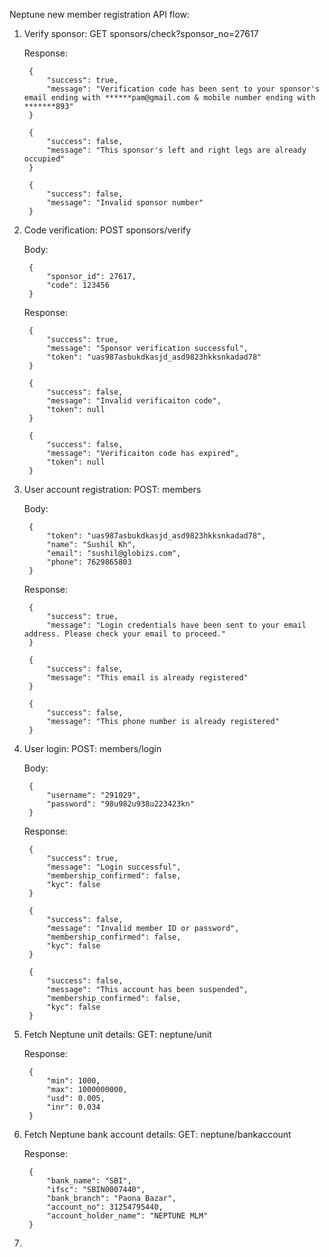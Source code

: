 Neptune new member registration API flow:

1. Verify sponsor:
	GET sponsors/check?sponsor_no=27617

	Response:

		{
			"success": true,
			"message": "Verification code has been sent to your sponsor's email ending with ******pam@gmail.com & mobile number ending with *******893"
		}

		{
			"success": false,
			"message": "This sponsor's left and right legs are already occupied"
		}

		{
			"success": false,
			"message": "Invalid sponsor number"
		}

2. Code verification:
	POST sponsors/verify

	Body:

		{
			"sponsor_id": 27617,
			"code": 123456
		}

	Response:

		{
			"success": true,
			"message": "Sponsor verification successful",
			"token": "uas987asbukdkasjd_asd9823hkksnkadad78"
		}

		{
			"success": false,
			"message": "Invalid verificaiton code",
			"token": null
		}

		{
			"success": false,
			"message": "Verificaiton code has expired",
			"token": null
		}

3. User account registration:
	POST: members

	Body:

		{
			"token": "uas987asbukdkasjd_asd9823hkksnkadad78",
			"name": "Sushil Kh",
			"email": "sushil@globizs.com",
			"phone": 7629865803
		}

	Response:

		{
			"success": true,
			"message": "Login credentials have been sent to your email address. Please check your email to proceed."
		}

		{
			"success": false,
			"message": "This email is already registered"
		}

		{
			"success": false,
			"message": "This phone number is already registered"
		}

4. User login:
	POST: members/login

	Body:

		{
			"username": "291029",
			"password": "98u982u938u223423kn"
		}

	Response:

		{
			"success": true,
			"message": "Login successful",
			"membership_confirmed": false,
			"kyc": false
		}

		{
			"success": false,
			"message": "Invalid member ID or password",
			"membership_confirmed": false,
			"kyc": false
		}

		{
			"success": false,
			"message": "This account has been suspended",
			"membership_confirmed": false,
			"kyc": false
		}

5. Fetch Neptune unit details:
	GET: neptune/unit

	Response:

		{
			"min": 1000,
			"max": 1000000000,
			"usd": 0.005,
			"inr": 0.034
		}

6. Fetch Neptune bank account details:
	GET: neptune/bankaccount

	Response:

		{
			"bank_name": "SBI",
			"ifsc": "SBIN0007440",
			"bank_branch": "Paona Bazar",
			"account_no": 31254795440,
			"account_holder_name": "NEPTUNE MLM"
		}

7. 
